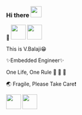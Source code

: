 ### Hi there <img src="https://media.giphy.com/media/hvRJCLFzcasrR4ia7z/giphy.gif" width="30px">
🌱 
<img src="https://media.giphy.com/media/31vamYdZV5ISQ/giphy.gif" width="40px">
<img src="https://media.giphy.com/media/QTyXA9BgXwyJ91rsNA/giphy.gif" width="40px">

This is V.Balaji:grin:

✨Embedded Engineer✨

One Life, One Rule :see_no_evil: :hear_no_evil: :speak_no_evil:

:earth_asia: Fragile, Please Take Care:heavy_exclamation_mark:

<img src="https://media.giphy.com/media/fojJlPjoRgRpe/giphy.gif" width="40px">

<img src="https://media.giphy.com/media/ifBHjB1veMVVmO2U8M/giphy.gif" width="40px">

<!--
**balaji303/balaji303** is a ✨ _special_ ✨ repository because its `README.md` (this file) appears on your GitHub profile.
Enough Clicking Yours, Click Mine -[:computer:](https://balajimail9.wixsite.com/balaji) 
<img src="https://media.giphy.com/media/pDCR0ysoU15k05SSWC/giphy.gif" width="80px">
Here are some ideas to get you started:
- 🔭 I’m currently working on ...
- 🌱 I’m currently learning ...
- 👯 I’m looking to collaborate on ...
- 🤔 I’m looking for help with ...
- 💬 Ask me about ...
- 📫 How to reach me: ...
- 😄 Pronouns: ...
- ⚡ Fun fact: ...
-->
